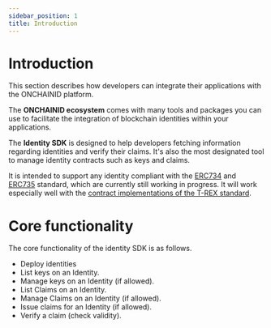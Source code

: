 ```yaml
---
sidebar_position: 1
title: Introduction
---
```


# Introduction

This section describes how developers can integrate their applications with the ONCHAINID platform.

The **ONCHAINID ecosystem** comes with many tools and packages you can use to facilitate the integration of blockchain identities within your applications.

The **Identity SDK** is designed to help developers fetching information regarding identities and verify their claims. It's also the most designated tool to manage identity contracts such as keys and claims.

It is intended to support any identity compliant with the [ERC734](https://github.com/ethereum/eips/issues/734) and [ERC735](https://github.com/ethereum/EIPs/issues/735) standard, which are currently still working in progress. It will work especially well with the [contract implementations of the T-REX standard](https://github.com/TokenySolutions/T-REX).

# Core functionality

The core functionality of the identity SDK is as follows.

- Deploy identities
- List keys on an Identity.
- Manage keys on an Identity (if allowed).
- List Claims on an Identity.
- Manage Claims on an Identity (if allowed).
- Issue claims for an Identity (if allowed).
- Verify a claim (check validity).
